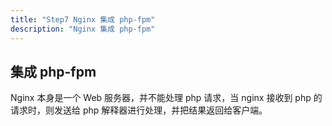 ```yaml
---
title: "Step7 Nginx 集成 php-fpm"
description: "Nginx 集成 php-fpm"
---
```


## 集成 php-fpm

Nginx 本身是一个 Web 服务器，并不能处理 php 请求，当 nginx 接收到 php 的请求时，则发送给 php 解释器进行处理，并把结果返回给客户端。